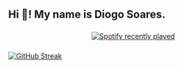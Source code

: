 <h2 align="left">Hi 👋! My name is Diogo Soares.</h2>

###

<div align="center">
  <a href="https://open.spotify.com/user/31hbg7jyb76rvqdhb2wzblxwzeyu">
    <img src="https://spotify-recently-played-readme.vercel.app/api?user=31hbg7jyb76rvqdhb2wzblxwzeyu&count=3&unique=false" alt="Spotify recently played"  />
  </a>
</div>

###

[![GitHub Streak](https://streak-stats.demolab.com?user=YOUR_GITHUB_USERNAME&theme=github-dark-blue&hide_border=true)](https://git.io/streak-stats)


